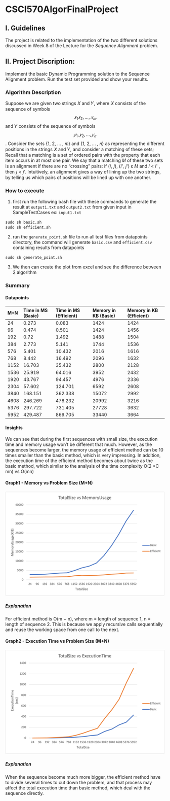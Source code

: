 # CSCI570AlgorFinalProject

## I. Guidelines

The project is related to the implementation of the two different solutions discussed in Week 8 of the Lecture for the _Sequence Alignment_ problem.

## II. Project Discription:

Implement the basic Dynamic Programming solution to the Sequence Alignment problem. Run the test set provided and show your results.

### Algorithm Description

Suppose we are given two strings 𝑋 and 𝑌, where 𝑋 consists of the sequence of
symbols $${𝑥_1 𝑥_2 , ... , 𝑥_𝑚}$$ and 𝑌 consists of the sequence of symbols $${𝑦_1, 𝑦_2 , ... , 𝑦_𝑛}$$. Consider the sets {1, 2, ... , 𝑚} and {1, 2, ... , 𝑛} as representing the different positions in the strings 𝑋 and 𝑌, and consider a matching of these sets; Recall that a matching is a set of ordered pairs with the property that each item occurs in at most one pair. We say that a matching 𝑀 of these two sets is an alignment if there are no “crossing” pairs: if (𝑖, 𝑗), (𝑖', 𝑗') ε 𝑀 and 𝑖 < 𝑖' , then 𝑗 < 𝑗'. Intuitively, an alignment gives a way of lining up the two strings, by telling us which pairs of positions will be lined up with one another.

### How to execute

1. first run the following bash file with these commands to generate the result
   at `output1.txt` and `output2.txt` from given input in SampleTestCases ex: `input1.txt`

```linux=
sudo sh basic.sh
sudo sh efficient.sh
```

2. run the `generate_point.sh` file to run all test files from datapoints directory, the command will generate `basic.csv` and `efficient.csv` containing results from datapoints

```linux=
sudo sh generate_point.sh
```

3. We then can create the plot from excel and see the difference between 2 algorithm

### Summary

#### Datapoints

| M+N  | Time in MS (Basic) | Time in MS (Efficient) | Memory in KB (Basic) | Memory in KB (Efficient) |
| :--- | :----------------- | :--------------------- | :------------------- | :----------------------- |
| 24   | 0.273              | 0.083                  | 1424                 | 1424                     |
| 96   | 0.474              | 0.501                  | 1424                 | 1456                     |
| 192  | 0.72               | 1.492                  | 1488                 | 1504                     |
| 384  | 2.773              | 5.141                  | 1744                 | 1536                     |
| 576  | 5.401              | 10.432                 | 2016                 | 1616                     |
| 768  | 8.442              | 16.492                 | 2096                 | 1632                     |
| 1152 | 16.703             | 35.432                 | 2800                 | 2128                     |
| 1536 | 25.919             | 64.016                 | 3952                 | 2432                     |
| 1920 | 43.767             | 94.457                 | 4976                 | 2336                     |
| 2304 | 57.602             | 124.701                | 6592                 | 2608                     |
| 3840 | 168.151            | 362.338                | 15072                | 2992                     |
| 4608 | 246.269            | 478.232                | 20992                | 3216                     |
| 5376 | 297.722            | 731.405                | 27728                | 3632                     |
| 5952 | 429.487            | 869.705                | 33440                | 3664                     |

#### Insights

We can see that during the first sequences with small size, the execution time and memory usage won’t be different that much. However, as the sequences become larger, the memory usage of efficient method can be 10 times smaller than the basic method, which is very impressing. In addition, the execution time of the efficient method becomes about twice as the basic method, which similar to the analysis of the time complexity O(2 \*C mn) vs O(mn)

#### Graph1 - Memory vs Problem Size (M+N)

![plot](./Graph1.png)

##### Explanation

For efficient method is O(m + n), where m = length of sequence 1, n = length of sequence 2. This is because we apply recursive calls sequentially and reuse the working space from one call to the next.

#### Graph2 - Execution Time vs Problem Size (M+N)

![plot](./Graph2.png)

##### Explanation

When the sequence become much more bigger, the efficient method have to divide several times to cut down the problem, and that process may affect the total execution time than basic method, which deal with the sequence directly.
